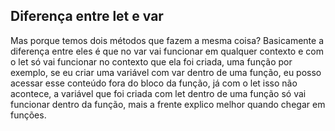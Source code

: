 ## Diferença entre let e var

Mas porque temos dois métodos que fazem a mesma coisa? Basicamente a diferença entre eles é que no var vai funcionar em qualquer contexto e com o let só vai funcionar no contexto que ela foi criada, uma função por exemplo, se eu criar uma variável com var dentro de uma função, eu posso acessar esse conteúdo fora do bloco da função, já com o let isso não acontece, a variável que foi criada com let dentro de uma função só vai funcionar dentro da função, mais a frente explico melhor quando chegar em funções.
